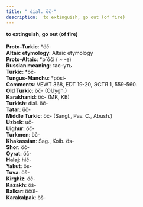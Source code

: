 ```yaml
---
title: " dial. öč-"
description:  to extinguish, go out (of fire)
---
```

<strong> to extinguish, go out (of fire)</strong><br><br>
<strong>Proto-Turkic</strong>:  *öč-<br>
<strong>Altaic etymology</strong>:  Altaic etymology<br>
<strong> Proto-Altaic</strong>:  *p`ṑči ( ~ -e)<br>
<strong>Russian meaning</strong>:  гаснуть<br>
<strong>Turkic</strong>:  *öč-<br>
<strong>Tungus-Manchu</strong>:  *pōsi-<br>
<strong>Comments</strong>:  VEWT 368, EDT 19-20, ЭСТЯ 1, 559-560.<br>
<strong>Old Turkic</strong>:  öč- (OUygh.)<br>
<strong>Karakhanid</strong>:  öč- (MK, KB)<br>
<strong>Turkish</strong>:  dial. öč-<br>
<strong>Tatar</strong>:  üč-<br>
<strong>Middle Turkic</strong>:  öč- (Sangl., Pav. C., Abush.)<br>
<strong>Uzbek</strong>:  ụč-<br>
<strong>Uighur</strong>:  öč-<br>
<strong>Turkmen</strong>:  öč-<br>
<strong>Khakassian</strong>:  Sag., Koib. ös-<br>
<strong>Shor</strong>:  öč-<br>
<strong>Oyrat</strong>:  öč-<br>
<strong>Halaj</strong>:  hič-<br>
<strong>Yakut</strong>:  ös-<br>
<strong>Tuva</strong>:  öš-<br>
<strong>Kirghiz</strong>:  öč-<br>
<strong>Kazakh</strong>:  öš-<br>
<strong>Balkar</strong>:  öčül-<br>
<strong>Karakalpak</strong>:  öš-<br>


